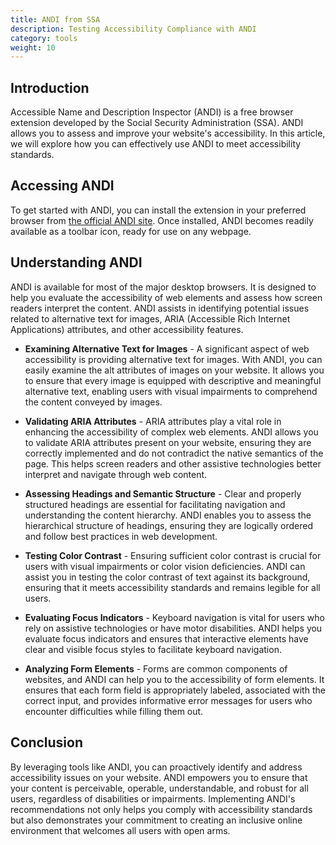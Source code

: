```yaml
---
title: ANDI from SSA
description: Testing Accessibility Compliance with ANDI 
category: tools
weight: 10
---
```


## Introduction

Accessible Name and Description Inspector (ANDI) is a free browser extension developed by the Social Security Administration (SSA).  ANDI allows you to assess and improve your website's accessibility. In this article, we will explore how you can effectively use ANDI to meet accessibility standards.

## Accessing ANDI 

To get started with ANDI, you can install the extension in your preferred browser from [the official ANDI site](https://www.ssa.gov/accessibility/andi/help/install.html). Once installed, ANDI becomes readily available as a toolbar icon, ready for use on any webpage.


## Understanding ANDI

ANDI is available for most of the major desktop browsers. It is designed to help you evaluate the accessibility of web elements and assess how screen readers interpret the content. ANDI assists in identifying potential issues related to alternative text for images, ARIA (Accessible Rich Internet Applications) attributes, and other accessibility features.

* **Examining Alternative Text for Images** - A significant aspect of web accessibility is providing alternative text for images. With ANDI, you can easily examine the alt attributes of images on your website. It allows you to ensure that every image is equipped with descriptive and meaningful alternative text, enabling users with visual impairments to comprehend the content conveyed by images.

* **Validating ARIA Attributes** - ARIA attributes play a vital role in enhancing the accessibility of complex web elements. ANDI allows you to validate ARIA attributes present on your website, ensuring they are correctly implemented and do not contradict the native semantics of the page. This helps screen readers and other assistive technologies better interpret and navigate through web content.

* **Assessing Headings and Semantic Structure** - Clear and properly structured headings are essential for facilitating navigation and understanding the content hierarchy. ANDI enables you to assess the hierarchical structure of headings, ensuring they are logically ordered and follow best practices in web development.

* **Testing Color Contrast** - Ensuring sufficient color contrast is crucial for users with visual impairments or color vision deficiencies. ANDI can assist you in testing the color contrast of text against its background, ensuring that it meets accessibility standards and remains legible for all users.

* **Evaluating Focus Indicators** - Keyboard navigation is vital for users who rely on assistive technologies or have motor disabilities. ANDI helps you evaluate focus indicators and ensures that interactive elements have clear and visible focus styles to facilitate keyboard navigation.

* **Analyzing Form Elements** - Forms are common components of websites, and ANDI can help you to the accessibility of form elements. It ensures that each form field is appropriately labeled, associated with the correct input, and provides informative error messages for users who encounter difficulties while filling them out.

## Conclusion

By leveraging tools like ANDI, you can proactively identify and address accessibility issues on your website. ANDI empowers you to ensure that your content is perceivable, operable, understandable, and robust for all users, regardless of disabilities or impairments. Implementing ANDI's recommendations not only helps you comply with accessibility standards but also demonstrates your commitment to creating an inclusive online environment that welcomes all users with open arms.
